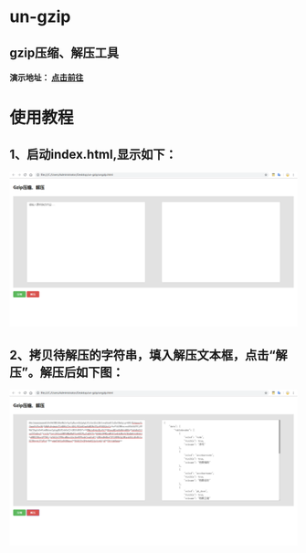 # un-gzip
## gzip压缩、解压工具
#### 演示地址： [点击前往](http://www.happy-lyz.cf/?_blank)


# 使用教程

## 1、启动index.html,显示如下：
![image](https://github.com/Happy-LYZ/un-gzip/blob/master/img/2.png)

## 2、拷贝待解压的字符串，填入解压文本框，点击“解压”。解压后如下图：
![image](https://github.com/Happy-LYZ/un-gzip/blob/master/img/1.png)
